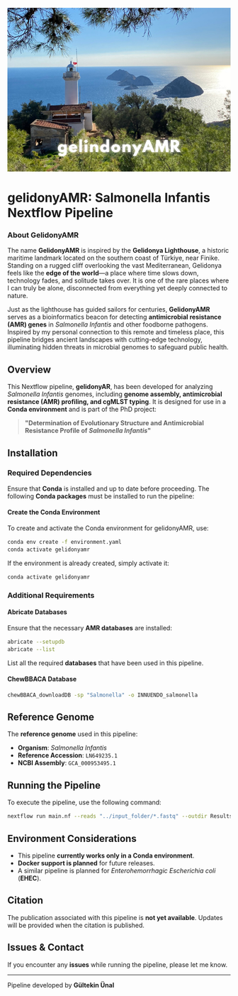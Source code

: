 ![Gelidonyamr Header](/visuals/gelindonyAMR.png)


# **gelidonyAMR: Salmonella Infantis Nextflow Pipeline**

### About GelidonyAMR  

The name **GelidonyAMR** is inspired by the **Gelidonya Lighthouse**, a historic maritime landmark located on the southern coast of Türkiye, near Finike. Standing on a rugged cliff overlooking the vast Mediterranean, Gelidonya feels like the **edge of the world**—a place where time slows down, technology fades, and solitude takes over. It is one of the rare places where I can truly be alone, disconnected from everything yet deeply connected to nature.  

Just as the lighthouse has guided sailors for centuries, **GelidonyAMR** serves as a bioinformatics beacon for detecting **antimicrobial resistance (AMR) genes** in *Salmonella Infantis* and other foodborne pathogens. Inspired by my personal connection to this remote and timeless place, this pipeline bridges ancient landscapes with cutting-edge technology, illuminating hidden threats in microbial genomes to safeguard public health.

## Overview
This Nextflow pipeline, **gelidonyAR**, has been developed for analyzing *Salmonella Infantis* genomes, including **genome assembly, antimicrobial resistance (AMR) profiling, and cgMLST typing**. It is designed for use in a **Conda environment** and is part of the PhD project:

> **"Determination of Evolutionary Structure and Antimicrobial Resistance Profile of *Salmonella Infantis*"**

## Installation
### Required Dependencies
Ensure that **Conda** is installed and up to date before proceeding. The following **Conda packages** must be installed to run the pipeline:

#### **Create the Conda Environment**
To create and activate the Conda environment for gelidonyAMR, use:

```bash
conda env create -f environment.yaml
conda activate gelidonyamr
```

If the environment is already created, simply activate it:

```bash
conda activate gelidonyamr
```

### Additional Requirements
#### **Abricate Databases**
Ensure that the necessary **AMR databases** are installed:
```bash
abricate --setupdb
abricate --list
```
List all the required **databases** that have been used in this pipeline.

#### **ChewBBACA Database**
```bash
chewBBACA_downloadDB -sp "Salmonella" -o INNUENDO_salmonella
```

## Reference Genome
The **reference genome** used in this pipeline:
- **Organism**: *Salmonella Infantis*
- **Reference Accession**: `LN649235.1`
- **NCBI Assembly**: `GCA_000953495.1`

## Running the Pipeline
To execute the pipeline, use the following command:

```bash
nextflow run main.nf --reads "../input_folder/*.fastq" --outdir Results -c config/nextflow.config
```

## Environment Considerations
- This pipeline **currently works only in a Conda environment**.
- **Docker support is planned** for future releases.
- A similar pipeline is planned for *Enterohemorrhagic Escherichia coli* (**EHEC**).

## Citation
The publication associated with this pipeline is **not yet available**. Updates will be provided when the citation is published.

## Issues & Contact
If you encounter any **issues** while running the pipeline, please let me know.

---
Pipeline developed by **Gültekin Ünal**
